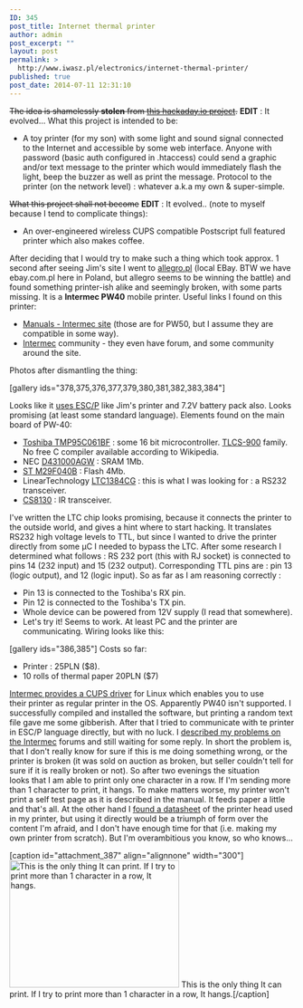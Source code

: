 ```yaml
---
ID: 345
post_title: Internet thermal printer
author: admin
post_excerpt: ""
layout: post
permalink: >
  http://www.iwasz.pl/electronics/internet-thermal-printer/
published: true
post_date: 2014-07-11 12:31:10
---
```

<del>The idea is shamelessly <strong>stolen</strong> from <a title="Pigeon post on hackaday.io" href="https://hackaday.io/project/1085-Pigeon-Post">this hackaday.io project</a>.</del> <strong>EDIT</strong> : It evolved... What this project is intended to be:
<ul>
	<li>A toy printer (for my son) with some light and sound signal connected to the Internet and accessible by some web interface. Anyone with password (basic auth configured in .htaccess) could send a graphic and/or text message to the printer which would immediately flash the light, beep the buzzer as well as print the message. Protocol to the printer (on the network level) : whatever a.k.a my own &amp; super-simple.</li>
</ul>
<del>What this project shall not become</del> <strong>EDIT</strong> : It evolved.. (note to myself because I tend to complicate things):
<ul>
	<li>An over-engineered wireless CUPS compatible Postscript full featured printer which also makes coffee.</li>
</ul>
After deciding that I would try to make such a thing which took approx. 1 second after seeing Jim's site I went to <a href="http://allegro.pl">allegro.pl</a> (local EBay. BTW we have ebay.com.pl here in Poland, but allegro seems to be winning the battle) and found something printer-ish alike and seemingly broken, with some parts missing. It is a <strong>Intermec PW40</strong> mobile printer. Useful links I found on this printer:
<ul>
	<li><a href="http://www.intermec.com/support/manuals/search.aspx?categoryid=7&amp;familyid=11&amp;productnodeid=PRTRPW50A">Manuals - Intermec site</a> (those are for PW50, but I assume they are compatible in some way).</li>
	<li><a href="http://community.intermec.com/">Intermec</a> community - they even have forum, and some community around the site.</li>
</ul>
Photos after dismantling the thing:

[gallery ids="378,375,376,377,379,380,381,382,383,384"]

Looks like it <a title="ESC/P on Wikipedia - an old printer language." href="http://en.wikipedia.org/wiki/ESC/P">uses ESC/P</a> like Jim's printer and 7.2V battery pack also. Looks promising (at least some standard language). Elements found on the main board of PW-40:
<ul>
	<li><a href="http://pl.mouser.com/ProductDetail/Toshiba/TMP95C061BFZ/?qs=f0GatGUIxV3RUG14ubT6RQ==">Toshiba TMP95C061BF</a> : some 16 bit microcontroller. <a href="http://en.wikipedia.org/wiki/Toshiba_TLCS">TLCS-900</a> family. No free C compiler available according to Wikipedia.</li>
	<li>NEC <a href="http://search.datasheetcatalog.net/key/D431000">D431000AGW</a> : SRAM 1Mb.</li>
	<li><a href="http://pdf.datasheetcatalog.com/datasheet/SGSThomsonMicroelectronics/mXyxzsz.pdf">ST M29F040B</a> : Flash 4Mb.</li>
	<li>LinearTechnology <a href="http://www.51samples.com/upfiles/Manual/1384fa%5B1%5D.pdf">LTC1384CG</a> : this is what I was looking for : a RS232 transceiver.</li>
	<li><a href="http://www.cirrus.com/en/pubs/proDatasheet/CS8130_F1.pdf">CS8130</a> : IR transceiver.</li>
</ul>
I've written the LTC chip looks promising, because it connects the printer to the outside world, and gives a hint where to start hacking. It translates RS232 high voltage levels to TTL, but since I wanted to drive the printer directly from some µC I needed to bypass the LTC. After some research I determined what follows : RS 232 port (this with RJ socket) is connected to pins 14 (232 input) and 15 (232 output). Corresponding TTL pins are : pin 13 (logic output), and 12 (logic input). So as far as I am reasoning correctly :
<ul>
	<li>Pin 13 is connected to the Toshiba's RX pin.</li>
	<li>Pin 12 is connected to the Toshiba's TX pin.</li>
	<li>Whole device can be powered from 12V supply (I read that somewhere).</li>
	<li>Let's try it! Seems to work. At least PC and the printer are communicating. Wiring looks like this:</li>
</ul>
[gallery ids="386,385"]
Costs so far:
<ul>
	<li>Printer : 25PLN ($8).</li>
	<li>10 rolls of thermal paper 20PLN ($7)</li>
</ul>
<a href="http://www.intermec.com/public-files/technology-briefs/en/CUPS-Printing-In-Linux-UNIX-For-Intermec-Printers-Tech-Brief.pdf">Intermec provides a CUPS driver</a> for Linux which enables you to use their printer as regular printer in the OS. Apparently PW40 isn't supported. I successfully compiled and installed the software, but printing a random text file gave me some gibberish. After that I tried to communicate with te printer in ESC/P language directly, but with no luck. I <a href="http://community.intermec.com/t5/General-Intermec-Device/PW40-is-it-broken-or-not/m-p/27118">described my problems on the Intermec</a> forums and still waiting for some reply. In short the problem is, that I don't really know for sure if this is me doing something wrong, or the printer is broken (it was sold on auction as broken, but seller couldn't tell for sure if it is really broken or not). So after two evenings the situation looks that I am able to print only one character in a row. If I'm sending more than 1 character to print, it hangs. To make matters worse, my printer won't print a self test page as it is described in the manual. It feeds paper a little and that's all. At the other hand I <a href="http://zival.ru/sites/default/files/download/ltp3445.pdf">found a datasheet</a> of the printer head used in my printer, but using it directly would be a triumph of form over the content I'm afraid, and I don't have enough time for that (i.e. making my own printer from scratch). But I'm overambitious you know, so who knows...

[caption id="attachment_387" align="alignnone" width="300"]<a href="http://www.iwasz.pl/wp-content/uploads/2014/07/IMG_20140620_123905.jpg"><img class="size-medium wp-image-387" src="http://www.iwasz.pl/wp-content/uploads/2014/07/IMG_20140620_123905-300x225.jpg" alt="This is the only thing It can print. If I try to print more than 1 character in a row, It hangs." width="300" height="225" /></a> This is the only thing It can print. If I try to print more than 1 character in a row, It hangs.[/caption]
